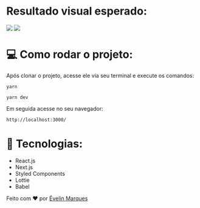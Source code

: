 # Resultado visual esperado:
<img src="https://user-images.githubusercontent.com/56482367/120136146-1e2f1280-c1a8-11eb-9e31-14ef5263c122.png">
<img src="https://user-images.githubusercontent.com/56482367/120234236-eff41600-c22d-11eb-9436-65f5d2b1249d.png">


# 💻 Como rodar o projeto:
Após clonar o projeto, acesse ele via seu terminal e execute os comandos:
```
yarn
```

```
yarn dev
```
Em seguida acesse no seu navegador:

```
http://localhost:3000/
```
# 🚀 Tecnologias:
* React.js
* Next.js
* Styled Components
* Lottie
* Babel


Feito com ❤️
por <a href="https://www.linkedin.com/in/evelinmarquess/">Évelin Marques</a>
